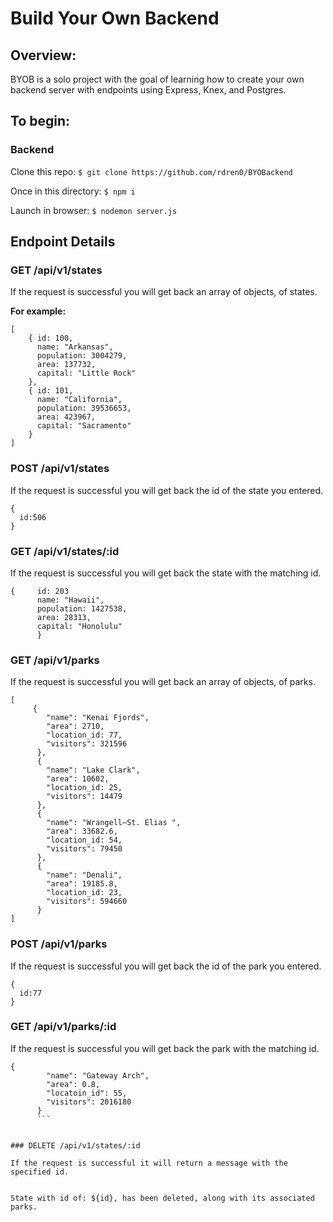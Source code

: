 # Build Your Own Backend

## Overview:

BYOB is a solo project with the goal of learning how to create your own backend server with endpoints using Express, Knex, and Postgres.

## To begin:

### Backend

Clone this repo: `$ git clone https://github.com/rdren0/BYOBackend`

Once in this directory: `$ npm i`

Launch in browser: `$ nodemon server.js`

## Endpoint Details

### GET /api/v1/states

If the request is successful you will get back an array of objects, of states.

**For example:**

```
[
    { id: 100,
      name: "Arkansas",
      population: 3004279,
      area: 137732,
      capital: "Little Rock"
    },
    { id: 101,
      name: "California",
      population: 39536653,
      area: 423967,
      capital: "Sacramento"
    }
]
```

### POST /api/v1/states

If the request is successful you will get back the id of the state you entered.


```
{
  id:506
}
```

### GET /api/v1/states/:id

If the request is successful you will get back the state with the matching id.

```
{     id: 203
      name: "Hawaii",
      population: 1427538,
      area: 28313,
      capital: "Honolulu"
      }
```

### GET /api/v1/parks

If the request is successful you will get back an array of objects, of parks.

```
[
     {
        "name": "Kenai Fjords",
        "area": 2710,
        "location_id: 77,
        "visitors": 321596
      },
      {
        "name": "Lake Clark",
        "area": 10602,
        "location_id: 25,
        "visitors": 14479
      },
      {
        "name": "Wrangell–St. Elias ",
        "area": 33682.6,
        "location_id: 54,
        "visitors": 79450
      },
      {
        "name": "Denali",
        "area": 19185.8,
        "location_id: 23,
        "visitors": 594660
      }
]
```

### POST /api/v1/parks

If the request is successful you will get back the id of the park you entered.


```
{
  id:77
}
```

### GET /api/v1/parks/:id

If the request is successful you will get back the park with the matching id.
```
{
        "name": "Gateway Arch",
        "area": 0.8,
        "locatoin_id": 55,
        "visitors": 2016180
      }
      ```


### DELETE /api/v1/states/:id

If the request is successful it will return a message with the specified id.


```
`State with id of: ${id}, has been deleted, along with its associated parks.`
```

